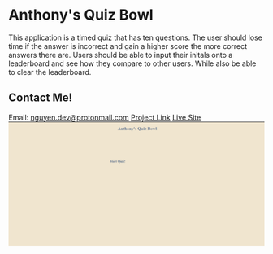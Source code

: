 # Anthony's Quiz Bowl

This application is a timed quiz that has ten questions. The user should lose time if the answer is incorrect and gain a higher score the more correct answers there are. Users should be able to input their initals onto a leaderboard and see how they compare to other users. While also be able to clear the leaderboard.

## Contact Me!

Email: nguyen.dev@protonmail.com
[Project Link](https://github.com/anthonynguyen-dev/Anthony-s-Quiz-Bowl)
[Live Site](https://anthonynguyen-dev.github.io/Anthony-s-Quiz-Bowl/)
![Site Image](<./img/Screenshot%20(14).png>)
